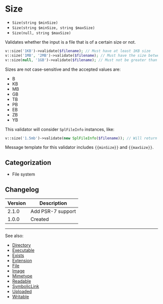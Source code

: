 # Size

- `Size(string $minSize)`
- `Size(string $minSize, string $maxSize)`
- `Size(null, string $maxSize)`

Validates whether the input is a file that is of a certain size or not.

```php
v::size('1KB')->validate($filename); // Must have at least 1KB size
v::size('1MB', '2MB')->validate($filename); // Must have the size between 1MB and 2MB
v::size(null, '1GB')->validate($filename); // Must not be greater than 1GB
```

Sizes are not case-sensitive and the accepted values are:

- B
- KB
- MB
- GB
- TB
- PB
- EB
- ZB
- YB

This validator will consider `SplFileInfo` instances, like:

```php
v::size('1.5mb')->validate(new SplFileInfo($filename)); // Will return true or false
```

Message template for this validator includes `{{minSize}}` and `{{maxSize}}`.

## Categorization

- File system

## Changelog

Version | Description
--------|-------------
  2.1.0 | Add PSR-7 support
  1.0.0 | Created

***
See also:

- [Directory](Directory.md)
- [Executable](Executable.md)
- [Exists](Exists.md)
- [Extension](Extension.md)
- [File](File.md)
- [Image](Image.md)
- [Mimetype](Mimetype.md)
- [Readable](Readable.md)
- [SymbolicLink](SymbolicLink.md)
- [Uploaded](Uploaded.md)
- [Writable](Writable.md)
